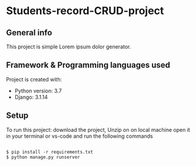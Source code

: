 # Students-record-CRUD-project


## General info
This project is simple Lorem ipsum dolor generator.
	
## Framework & Programming languages used
Project is created with:
* Python version: 3.7
* Django: 3.1.14

	
## Setup
To run this project:
download the project, Unzip on on local machine 
open it in your terminal or  vs-code and run the following commands

```

$ pip install -r requirements.txt
$ python manage.py runserver

```
